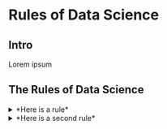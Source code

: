 # Rules of Data Science

## Intro
Lorem ipsum

## The Rules of Data Science
<details>
  <summary> *Here is a rule* </summary>
  
  Explanatory text
   - bullet point
   - _italic_
   - *bold*
  ### Some Code
  ```python
  print('hello world')
  ```
</details>

<details>
  <summary> *Here is a second rule* </summary>
  
  Explanatory text
   - bullet point
   - _italic_
   - *bold*
  ### Some Code
  ```python
  print('hello world')
  ```
</details>